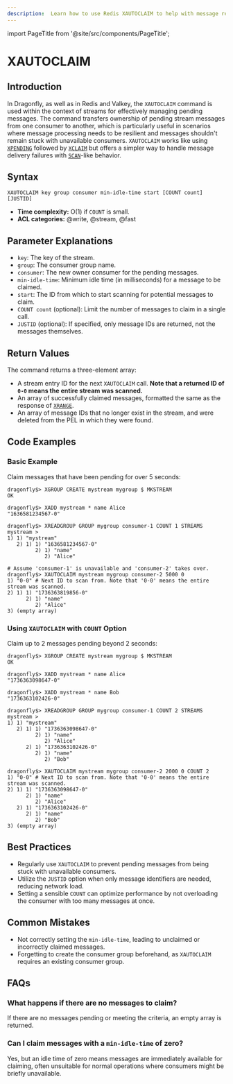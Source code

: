 ```yaml
---
description:  Learn how to use Redis XAUTOCLAIM to help with message recovery, claiming pending messages from other consumers.
---
```


import PageTitle from '@site/src/components/PageTitle';

# XAUTOCLAIM

<PageTitle title="Redis XAUTOCLAIM Command (Documentation) | Dragonfly" />

## Introduction

In Dragonfly, as well as in Redis and Valkey, the `XAUTOCLAIM` command is used within the context of streams for effectively managing pending messages.
The command transfers ownership of pending stream messages from one consumer to another,
which is particularly useful in scenarios where message processing needs to be resilient and messages shouldn't remain stuck with unavailable consumers.
`XAUTOCLAIM` works like using [`XPENDING`](xpending.md) followed by [`XCLAIM`](xclaim.md) but offers a simpler way to handle message delivery failures with [`SCAN`](../generic/scan.md)-like behavior.

## Syntax

```shell
XAUTOCLAIM key group consumer min-idle-time start [COUNT count] [JUSTID]
```

- **Time complexity:** O(1) if `COUNT` is small.
- **ACL categories:** @write, @stream, @fast

## Parameter Explanations

- `key`: The key of the stream.
- `group`: The consumer group name.
- `consumer`: The new owner consumer for the pending messages.
- `min-idle-time`: Minimum idle time (in milliseconds) for a message to be claimed.
- `start`: The ID from which to start scanning for potential messages to claim.
- `COUNT count` (optional): Limit the number of messages to claim in a single call.
- `JUSTID` (optional): If specified, only message IDs are returned, not the messages themselves.

## Return Values

The command returns a three-element array:

- A stream entry ID for the next `XAUTOCLAIM` call. **Note that a returned ID of `0-0` means the entire stream was scanned.**
- An array of successfully claimed messages, formatted the same as the response of [`XRANGE`](xrange.md).
- An array of message IDs that no longer exist in the stream, and were deleted from the PEL in which they were found.

## Code Examples

### Basic Example

Claim messages that have been pending for over 5 seconds:

```shell
dragonfly$> XGROUP CREATE mystream mygroup $ MKSTREAM
OK

dragonfly$> XADD mystream * name Alice
"1636581234567-0"

dragonfly$> XREADGROUP GROUP mygroup consumer-1 COUNT 1 STREAMS mystream >
1) 1) "mystream"
   2) 1) 1) "1636581234567-0"
         2) 1) "name"
            2) "Alice"

# Assume 'consumer-1' is unavailable and 'consumer-2' takes over.
dragonfly$> XAUTOCLAIM mystream mygroup consumer-2 5000 0
1) "0-0" # Next ID to scan from. Note that '0-0' means the entire stream was scanned.
2) 1) 1) "1736363819856-0"
      2) 1) "name"
         2) "Alice"
3) (empty array)
```

### Using `XAUTOCLAIM` with `COUNT` Option

Claim up to 2 messages pending beyond 2 seconds:

```shell
dragonfly$> XGROUP CREATE mystream mygroup $ MKSTREAM
OK

dragonfly$> XADD mystream * name Alice
"1736363098647-0"

dragonfly$> XADD mystream * name Bob
"1736363102426-0"

dragonfly$> XREADGROUP GROUP mygroup consumer-1 COUNT 2 STREAMS mystream >
1) 1) "mystream"
   2) 1) 1) "1736363098647-0"
         2) 1) "name"
            2) "Alice"
      2) 1) "1736363102426-0"
         2) 1) "name"
            2) "Bob"

dragonfly$> XAUTOCLAIM mystream mygroup consumer-2 2000 0 COUNT 2
1) "0-0" # Next ID to scan from. Note that '0-0' means the entire stream was scanned.
2) 1) 1) "1736363098647-0"
      2) 1) "name"
         2) "Alice"
   2) 1) "1736363102426-0"
      2) 1) "name"
         2) "Bob"
3) (empty array)
```

## Best Practices

- Regularly use `XAUTOCLAIM` to prevent pending messages from being stuck with unavailable consumers.
- Utilize the `JUSTID` option when only message identifiers are needed, reducing network load.
- Setting a sensible `COUNT` can optimize performance by not overloading the consumer with too many messages at once.

## Common Mistakes

- Not correctly setting the `min-idle-time`, leading to unclaimed or incorrectly claimed messages.
- Forgetting to create the consumer group beforehand, as `XAUTOCLAIM` requires an existing consumer group.

## FAQs

### What happens if there are no messages to claim?

If there are no messages pending or meeting the criteria, an empty array is returned.

### Can I claim messages with a `min-idle-time` of zero?

Yes, but an idle time of zero means messages are immediately available for claiming, often unsuitable for normal operations where consumers might be briefly unavailable.
